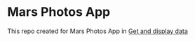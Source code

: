 # Mars Photos App

This repo created for Mars Photos App in [Get and display data](https://developer.android.com/courses/pathways/android-basics-kotlin-unit-4-pathway-2)
